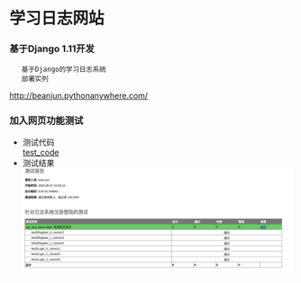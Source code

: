 # 学习日志网站
### 基于Django 1.11开发

       基于Django的学习日志系统
       部署实列

http://beanjun.pythonanywhere.com/

### 加入网页功能测试
- 测试代码   
       [test_code](./test/use_suite_demo.py)
- 测试结果   
![alt](./test/注册登陆测试.png)
